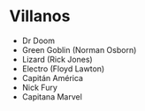 # Villanos

*  Dr Doom
*  Green Goblin (Norman Osborn)
*  Lizard (Rick Jones)
*  Electro (Floyd Lawton)
*  Capitán América
*  Nick Fury
*  Capitana Marvel

